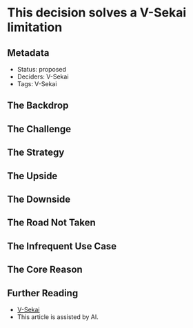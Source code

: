 # This decision solves a V-Sekai limitation

## Metadata

- Status: proposed <!-- draft | proposed | rejected | accepted | deprecated | superseded by -->
- Deciders: V-Sekai
- Tags: V-Sekai

## The Backdrop

## The Challenge

## The Strategy

## The Upside

## The Downside

## The Road Not Taken

## The Infrequent Use Case

## The Core Reason

## Further Reading

- [V-Sekai](https://v-sekai.org/)
- This article is assisted by AI.
